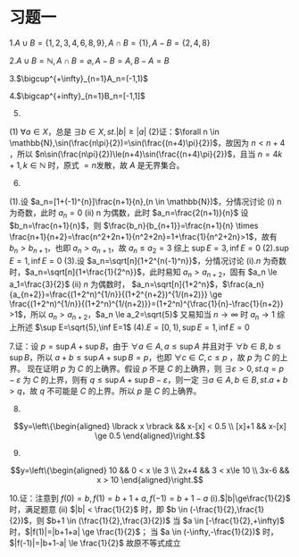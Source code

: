 # 习题一
1.$A \cup B=\{1,2,3,4,6,8,9\} ,A \cap B=\{1\},A-B=\{2,4,8\}$

2.$A \cup B=\mathbb{N},A \cap B=\varnothing,A-B=A,B-A=B$

3.$\bigcup^{+\infty}_{n=1}A_n=(-1,1)$

4.$\bigcap^{+infty}_{n=1}B_n=[-1,1]$

5.
(1) $\forall a \in X$，总是 $\exists b \in X ,st. |b| \ge |a|$
(2)证：$\forall n \in \mathbb{N},\sin(\frac{n\pi}{2})=\sin(\frac{(n+4)\pi}{2})$，故因为 $n < n+4$ ，所以 $n\sin(\frac{n\pi}{2})\le(n+4)\sin(\frac{(n+4)\pi}{2})$，且当 $n=4k+1,k \in \mathbb{N}$ 时，原式 $=n$发散，故 $A$ 是无界集合。

6.
(1).设 $a_n=[1+(-1)^{n}]\frac{n+1}{n},(n \in \mathbb{N})$，分情况讨论
(i) n 为奇数，此时 $a_n=0$
(ii) n 为偶数，此时 $a_n=\frac{2(n+1)}{n}$
设 $b_n=\frac{n+1}{n}$，则 $\frac{b_n}{b_{n+1}}=\frac{n+1}{n} \times \frac{n+1}{n+2}=\frac{n^2+2n+1}{n^2+2n}=1+\frac{1}{n^2+2n}>1$，故有 $b_n>b_{n+1}$，也即 $a_n>a_{n+1}$，故 $a_n \le a_2=3$
综上 $\sup E=3,\inf E=0$
(2).$\sup E=1,\inf E=0$
(3).设 $a_n=\sqrt[n]{1+2^{n(-1)^n}}$，分情况讨论
(i).$n$ 为奇数时，$a_n=\sqrt[n]{1+\frac{1}{2^n}}$，此时易知 $a_n > a_{n+2}$，固有 $a_n \le a_1=\frac{3}{2}$
(ii) $n$ 为偶数时， $a_n=\sqrt[n]{1+2^n}$，$\frac{a_n}{a_{n+2}}=\frac{(1+2^n)^{1/n}}{(1+2^{n+2})^{1/(n+2)}} \ge \frac{(1+2^n)^{1/n}}{(1+2^n)^{1/(n+2)}}=(1+2^n)^{\frac{1}{n}-\frac{1}{n+2}} >1$，所以 $a_n >a_{n+2}$，$a_n \le a_2=\sqrt{5}$
又易知当 $n \to \infty$ 时 $a _n \to 1$
综上所述 $\sup E=\sqrt{5},\inf E=1$
(4).$E=[0,1),\sup E=1,\inf E=0$

7.证：设 $p=\sup A+\sup B$，由于 $\forall a \in A,a \le \sup A$ 并且对于 $\forall b \in B,b \le \sup B$，所以 $a+b \le \sup A+\sup B=p$，也即 $\forall c \in C,c \le p$ ，故 $p$ 为 $C$ 的上界。
现在证明 $p$ 为 $C$ 的上确界。假设 $p$ 不是 $C$ 的上确界，则 $\exists \varepsilon >0, st. q=p-\varepsilon$ 为 $C$ 的上界，则有 $q\le \sup A+\sup B-\varepsilon$，则一定 $\exists a \in A,b \in B ,st. a+b>q$，故 $q$ 不可能是 $C$ 的上界。所以 $p$ 是 $C$ 的上确界。

8.

$$y=\left\{\begin{aligned} 
\lbrack x \rbrack && x-[x] < 0.5 \\ 
[x]+1 && x-[x] \ge 0.5
\end{aligned}\right.$$

9.

$$y=\left\{\begin{aligned}
10 && 0 < x \le 3 \\
2x+4 && 3 < x\le 10 \\
3x-6 && x > 10
\end{aligned}\right.$$

10.证：注意到 $f(0)=b,f(1)=b+1+a,f(-1)=b+1-a$
(i).$|b|\ge\frac{1}{2}$ 时，满足题意
(ii) $|b| < \frac{1}{2}$ 时，即 $b \in (-\frac{1}{2},\frac{1}{2})$，则 $b+1 \in (\frac{1}{2},\frac{3}{2})$
当 $a \in [-\frac{1}{2},+\infty)$ 时，$|f(1)|=|b+1+a| \ge \frac{1}{2}$；
当 $a \in (-\infty,-\frac{1}{2})$ 时，$|f(-1)|=|b+1-a| \le \frac{1}{2}$
故原不等式成立